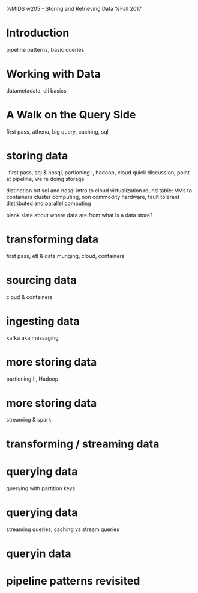%MIDS w205 - Storing and Retrieving Data
%Fall 2017


# Introduction
pipeline patterns, basic queries

# Working with Data
datametadata, cli basics

# A Walk on the Query Side
first pass, athena, big query, caching, sql

# storing data
-first pass, sql & nosql, partioning I, hadoop, cloud
quick discussion, point at pipeline, we're doing storage

distinction b/t sql and nosql
intro to cloud
    virtualization
    round table: VMs to containers
    cluster computing, non commodity hardware, 
    fault tolerant
distributed and parallel computing

blank slate about where data are from
what is a data store?



# transforming data
first pass, etl & data munging, cloud, containers

# sourcing data
cloud & containers

# ingesting data
kafka aka messaging

# more storing data
partioning II, Hadoop

# more storing data
streaming & spark

# transforming / streaming data

# querying data
querying with partition keys

# querying data
streaming queries, caching vs stream queries

# queryin data

# pipeline patterns revisited

